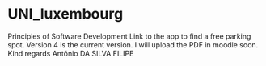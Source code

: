 # UNI_luxembourg
Principles of Software Development
Link to the app to find a free parking spot.
Version 4 is the current version.
I will upload the PDF in moodle soon.
Kind regards 
António DA SILVA FILIPE
